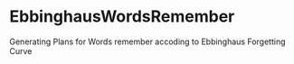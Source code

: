 # EbbinghausWordsRemember
Generating Plans for Words remember accoding to Ebbinghaus Forgetting Curve 
